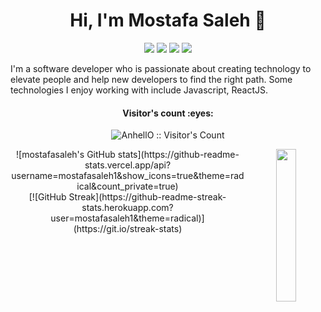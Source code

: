 <h1 align="center">Hi, I'm Mostafa Saleh 👋</h1>
<p align="center">
    <a href="https://www.facebook.com/saleh2011" target="_blank"><img
            src="https://img.shields.io/badge/facebook-%231FA1F1?style=flat&logo=facebook&logoColor=white" /></a>
    <a href="https://www.linkedin.com/in/mostafasaleh5" target="_blank"><img
            src="https://img.shields.io/badge/linkedin-%230177B5?style=flat&logo=linkedin&logoColor=white" /></a>
    <a href="https://www.instagram.com/mostafamsaleh" target="_blank"><img
            src="https://img.shields.io/badge/instagram-%23E4415F?style=flat&logo=instagram&logoColor=white" /></a>
    <a href="https://eng-mostafasaleh.blogspot.com" target="_blank"><img
            src="https://img.shields.io/badge/Website-%230177B5?style=flat&logo=website&logoColor=white" /></a>
</p>

<p width="50%">I'm a software developer who is passionate about creating technology to elevate people and help new
    developers to find
    the right path. Some technologies I enjoy working with include Javascript, ReactJS.</p>
<div align="center">
    <!-- Visitor Count -->
    <h4 align="center">Visitor's count :eyes:</h4>
    <p align="center"><img src="https://profile-counter.glitch.me/{AnhellO}/count.svg"
            alt="AnhellO :: Visitor's Count" />
    </p>
    <img align="right"
        src="https://blogger.googleusercontent.com/img/b/R29vZ2xl/AVvXsEiEiF2z6L8BPvRr2x9Pdni2E279y1jrRf7JY0ltRcdOuqF5cbLYzlmiYmrvsgzkVYHZG0HkivfKxanmdcr2vgWgEwayG_uCJtsvFw_ApjdVfvf2pqWeGtGlAdNGNxUQJGDC5Nbmsz0iGCG5mVchbytiIo1zZruvDpqIK2_xdN1mK_MOL-hJ7edJ3jz91Q/s1600/1%20circle.png"
        width="25%" />
    <!-- Statistics -->
    <div align="center">
        <div> ![mostafasaleh's GitHub
            stats](https://github-readme-stats.vercel.app/api?username=mostafasaleh1&show_icons=true&theme=radical&count_private=true)
        </div>
        <div> [![GitHub
            Streak](https://github-readme-streak-stats.herokuapp.com?user=mostafasaleh1&theme=radical)](https://git.io/streak-stats)
        </div>
    </div>
</div>
